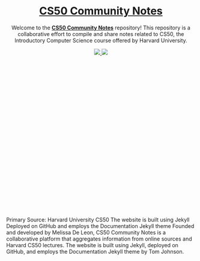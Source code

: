 <h1 align="center">
<a href="https://melissadeleonx.github.io/cs50-community-notes/" target="_blank">CS50 Community Notes</a>
</h1>

<p align="center">
  Welcome to the <a href="https://github.com/melissadeleonx/cs50-community-notes/" target="_blank"><strong>CS50 Community Notes</strong></a> repository! This repository is a collaborative effort to compile and share notes related to CS50, the Introductory Computer Science course offered by Harvard University.
</p>

<p align="center">
  <a href="https://choosealicense.com/licenses/mit/">
    <img src="https://img.shields.io/badge/License-MIT-brightgreen"/ >
  </a>
  <img src="https://img.shields.io/badge/Version-1.0-blue"/ >
</p>

<div style="display: flex; justify-content: center;">
  <div style="width: 400px; height: 400px;" id="lottie-container"></div>
</div>

<script src="https://cdnjs.cloudflare.com/ajax/libs/bodymovin/5.7.5/lottie.min.js"></script>
<script>
  lottie.loadAnimation({
    container: document.getElementById('lottie-container'),
    renderer: 'svg',
    loop: true,
    autoplay: true,
    path: 'https://lottie.host/e392d49a-5c15-43a9-a83d-9148e1159b6b/KLEcCMdGVv.json',
  });
</script>


Primary Source: Harvard University CS50
The website is built using Jekyll
Deployed on GitHub
and employs the Documentation Jekyll theme
Founded and developed by Melissa De Leon, CS50 Community Notes is a collaborative platform that aggregates information from online sources and Harvard CS50 lectures. The website is built using Jekyll, deployed on GitHub, and employs the Documentation Jekyll theme by Tom Johnson.